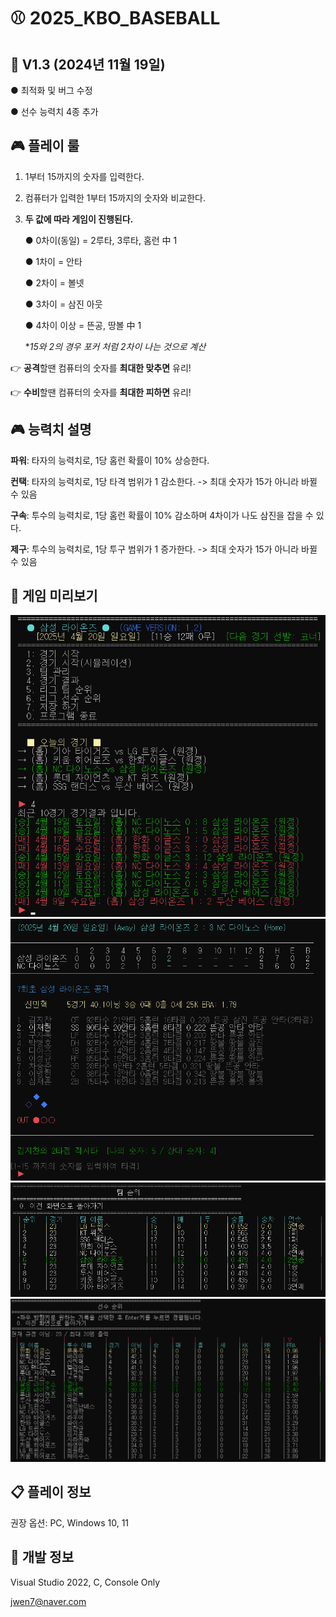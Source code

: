 # ⚾ 2025_KBO_BASEBALL

🏏 **V1.3** (2024년 11월 19일)
---

● 최적화 및 버그 수정

● 선수 능력치 4종 추가


## 🎮 플레이 룰
1. 1부터 15까지의 숫자를 입력한다.
2. 컴퓨터가 입력한 1부터 15까지의 숫자와 비교한다.
3. **두 값에 따라 게임이 진행된다.**
   
   ● 0차이(동일) = 2루타, 3루타, 홈런 中 1
   
   ● 1차이 = 안타
   
   ● 2차이 = 볼넷

   ● 3차이 = 삼진 아웃

   ● 4차이 이상 = 뜬공, 땅볼 中 1

   **15와 2의 경우 포커 처럼 2차이 나는 것으로 계산*
   

👉 **공격**할땐 컴퓨터의 숫자를 **최대한 맞추면** 유리!

👉 **수비**할땐 컴퓨터의 숫자를 **최대한 피하면** 유리!

## 🎮 능력치 설명
**파워**: 타자의 능력치로, 1당 홈런 확률이 10% 상승한다.

**컨택**: 타자의 능력치로, 1당 타격 범위가 1 감소한다. -> 최대 숫자가 15가 아니라 바뀔 수 있음

**구속**: 투수의 능력치로, 1당 홈런 확률이 10% 감소하며 4차이가 나도 삼진을 잡을 수 있다.

**제구**: 투수의 능력치로, 1당 투구 범위가 1 증가한다. -> 최대 숫자가 15가 아니라 바뀔 수 있음



## 🔎 게임 미리보기
![SCR1](https://github.com/Ahwhi/2025_KBO_BASEBALL_GAME/blob/main/GameSceenshot1.png)
![SCR2](https://github.com/Ahwhi/2025_KBO_BASEBALL_GAME/blob/main/GameSceenshot2.png)
![SCR3](https://github.com/Ahwhi/2025_KBO_BASEBALL_GAME/blob/main/GameSceenshot3.png)
![SCR4](https://github.com/Ahwhi/2025_KBO_BASEBALL_GAME/blob/main/GameSceenshot4.png)

## 📋 플레이 정보
권장 옵션: PC, Windows 10, 11

## 🧾 개발 정보
Visual Studio 2022, C, Console Only

jwen7@naver.com
